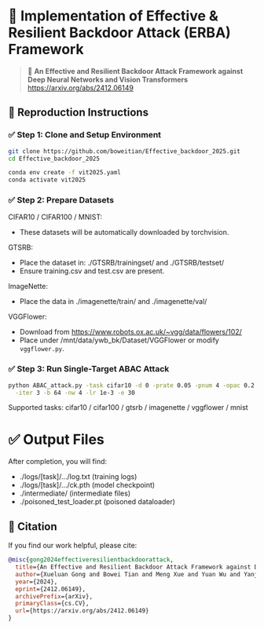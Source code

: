 
# 🔐 Implementation of Effective & Resilient Backdoor Attack (ERBA) Framework

> 📄 **An Effective and Resilient Backdoor Attack Framework against Deep Neural Networks and Vision Transformers**  
> https://arxiv.org/abs/2412.06149



## 🚀 Reproduction Instructions


### ✅ Step 1: Clone and Setup Environment

```bash
git clone https://github.com/boweitian/Effective_backdoor_2025.git
cd Effective_backdoor_2025

conda env create -f vit2025.yaml
conda activate vit2025
```



### ✅ Step 2: Prepare Datasets

CIFAR10 / CIFAR100 / MNIST:
- These datasets will be automatically downloaded by torchvision.

GTSRB:
- Place the dataset in: ./GTSRB/trainingset/ and ./GTSRB/testset/
- Ensure training.csv and test.csv are present.

ImageNette:
- Place the data in ./imagenette/train/ and ./imagenette/val/

VGGFlower:
- Download from https://www.robots.ox.ac.uk/~vgg/data/flowers/102/
- Place under /mnt/data/ywb_bk/Dataset/VGGFlower or modify `vggflower.py`.



### ✅ Step 3: Run Single-Target ABAC Attack
```bash
python ABAC_attack.py -task cifar10 -d 0 -prate 0.05 -pnum 4 -opac 0.2 -mode 4 \
  -iter 3 -b 64 -nw 4 -lr 1e-3 -e 30
```

Supported tasks: cifar10 / cifar100 / gtsrb / imagenette / vggflower / mnist



# ✅ Output Files

After completion, you will find:
- ./logs/[task]/.../log.txt              (training logs)
- ./logs/[task]/.../ck.pth               (model checkpoint)
- ./intermediate/                        (intermediate files)
- ./poisoned_test_loader.pt              (poisoned dataloader)


## 📄 Citation

If you find our work helpful, please cite:

```bibtex
@misc{gong2024effectiveresilientbackdoorattack,
  title={An Effective and Resilient Backdoor Attack Framework against Deep Neural Networks and Vision Transformers},
  author={Xueluan Gong and Bowei Tian and Meng Xue and Yuan Wu and Yanjiao Chen and Qian Wang},
  year={2024},
  eprint={2412.06149},
  archivePrefix={arXiv},
  primaryClass={cs.CV},
  url={https://arxiv.org/abs/2412.06149}
}
```

